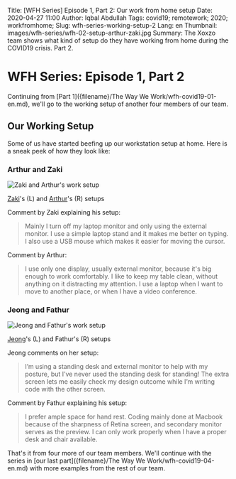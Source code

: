 Title: [WFH Series] Episode 1, Part 2: Our work from home setup
Date: 2020-04-27 11:00
Author: Iqbal Abdullah
Tags: covid19; remotework; 2020; workfromhome;
Slug: wfh-series-working-setup-2
Lang: en
Thumbnail: images/wfh-series/wfh-02-setup-arthur-zaki.jpg
Summary: The Xoxzo team shows what kind of setup do they have working from home during the COVID19 crisis. Part 2.

# WFH Series: Episode 1, Part 2

Continuing from [Part 1]({filename}/The Way We Work/wfh-covid19-01-en.md), we'll
go to the working setup of another four members of our team.

## Our Working Setup

Some of us have started beefing up our workstation setup at home. Here is a
sneak peek of how they look like:

### Arthur and Zaki

![Zaki and Arthur's work setup]({filename}/images/wfh-series/wfh-02-setup-arthur-zaki.jpg)

[Zaki](/author/zaki-akhmad.html)'s (L) and [Arthur](/author/arthur-sultanbekov.html)'s (R) setups

Comment by Zaki explaining his setup:
> Mainly I turn off my laptop monitor and only using the external monitor. I use a simple laptop
> stand and it makes me better on typing. I also use a USB mouse which makes it easier for
> moving the cursor.

Comment by Arthur:
> I use only one display, usually external monitor, because it's big enough to work comfortably.
> I like to keep my table clean, without anything on it distracting my attention.
> I use a laptop when I want to move to another place, or when I have a video conference.

### Jeong and Fathur

![Jeong and Fathur's work setup]({filename}/images/wfh-series/wfh-02-setup-fathur-jeong.jpg)

[Jeong](/author/hyejeong-park.html)'s (L) and Fathur's (R) setups

Jeong comments on her setup:
> I’m using a standing desk and external monitor to help with my posture, but I’ve never used the standing desk for standing!
> The extra screen lets me easily check my design outcome while I’m writing code with the other screen.

Comment by Fathur explaining his setup:
> I prefer ample space for hand rest. Coding mainly done at Macbook because of the sharpness
> of Retina screen, and secondary monitor serves as the preview. I can only work properly
> when I have a proper desk and chair available.

That's it from four more of our team members. We'll continue with the series in [our last part]({filename}/The Way We Work/wfh-covid19-04-en.md) with more examples from the rest of our team.
